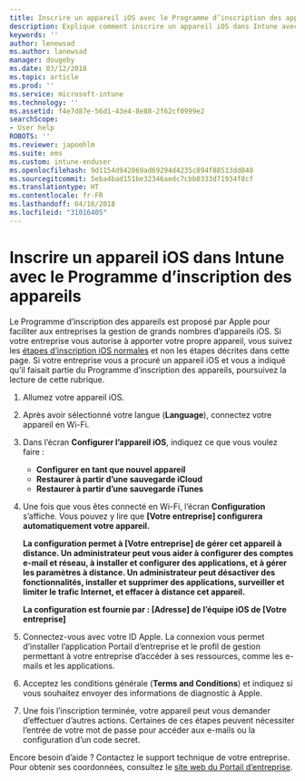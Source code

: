 ```yaml
---
title: Inscrire un appareil iOS avec le Programme d’inscription des appareils (DEP) | Microsoft Docs
description: Explique comment inscrire un appareil iOS dans Intune avec le programme DEP
keywords: ''
author: lenewsad
ms.author: lanewsad
manager: dougeby
ms.date: 03/12/2018
ms.topic: article
ms.prod: ''
ms.service: microsoft-intune
ms.technology: ''
ms.assetid: f4e7d87e-56d1-43e4-8e88-2f62cf0999e2
searchScope:
- User help
ROBOTS: ''
ms.reviewer: japoehlm
ms.suite: ems
ms.custom: intune-enduser
ms.openlocfilehash: 9d1154d942069ad69294d4235c894f88513dd848
ms.sourcegitcommit: 5eba4bad151be32346aedc7cbb0333d71934f8cf
ms.translationtype: HT
ms.contentlocale: fr-FR
ms.lasthandoff: 04/16/2018
ms.locfileid: "31016405"
---
```

# <a name="enroll-your-ios-device-in-intune-with-the-device-enrollment-program"></a>Inscrire un appareil iOS dans Intune avec le Programme d’inscription des appareils

Le Programme d’inscription des appareils est proposé par Apple pour faciliter aux entreprises la gestion de grands nombres d’appareils iOS. Si votre entreprise vous autorise à apporter votre propre appareil, vous suivez les [étapes d’inscription iOS normales](enroll-your-device-in-intune-ios.md) et non les étapes décrites dans cette page. Si votre entreprise vous a procuré un appareil iOS et vous a indiqué qu’il faisait partie du Programme d’inscription des appareils, poursuivez la lecture de cette rubrique.

1. Allumez votre appareil iOS. 
2. Après avoir sélectionné votre langue (**Language**), connectez votre appareil en Wi-Fi.
3. Dans l’écran **Configurer l’appareil iOS**, indiquez ce que vous voulez faire : 
 
   - **Configurer en tant que nouvel appareil**
   - **Restaurer à partir d’une sauvegarde iCloud**
   - **Restaurer à partir d’une sauvegarde iTunes**

4. Une fois que vous êtes connecté en Wi-Fi, l’écran **Configuration** s’affiche. Vous pouvez y lire que **[Votre entreprise] configurera automatiquement votre appareil.**

   **La configuration permet à [Votre entreprise] de gérer cet appareil à distance. Un administrateur peut vous aider à configurer des comptes e-mail et réseau, à installer et configurer des applications, et à gérer les paramètres à distance. Un administrateur peut désactiver des fonctionnalités, installer et supprimer des applications, surveiller et limiter le trafic Internet, et effacer à distance cet appareil.**
 
   **La configuration est fournie par : [Adresse] de l’équipe iOS de [Votre entreprise]**

5. Connectez-vous avec votre ID Apple. La connexion vous permet d’installer l’application Portail d’entreprise et le profil de gestion permettant à votre entreprise d’accéder à ses ressources, comme les e-mails et les applications. 
6. Acceptez les conditions générale (**Terms and Conditions**) et indiquez si vous souhaitez envoyer des informations de diagnostic à Apple.
7. Une fois l’inscription terminée, votre appareil peut vous demander d’effectuer d’autres actions. Certaines de ces étapes peuvent nécessiter l’entrée de votre mot de passe pour accéder aux e-mails ou la configuration d’un code secret.

Encore besoin d’aide ? Contactez le support technique de votre entreprise. Pour obtenir ses coordonnées, consultez le [site web du Portail d’entreprise](https://portal.manage.microsoft.com#HelpDeskDialog).
